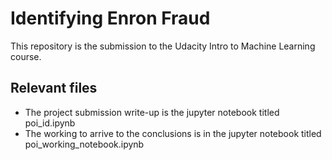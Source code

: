 # Identifying Enron Fraud

This repository is the submission to the Udacity Intro to Machine Learning course.

## Relevant files

- The project submission write-up is the jupyter notebook titled poi_id.ipynb
- The working to arrive to the conclusions is in the jupyter notebook titled poi_working_notebook.ipynb
